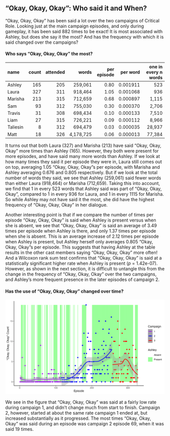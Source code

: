 
## “Okay, Okay, Okay”: Who said it and When?

“Okay, Okay, Okay” has been said a lot over the two campaigns of
Critical Role. Looking just at the main campaign episodes, and only
during gameplay, it has been said 882 times to be exact\! It is most
associated with Ashley, but does she say it the most? And has the
frequency with which it is said changed over the campaigns?

#### Who says “Okay, Okay, Okay” the most?

| name     | count | attended |     words | per episode | per word | one in every n words |
| :------- | ----: | -------: | --------: | ----------: | -------: | -------------------: |
| Ashley   |   165 |      205 |   259,061 |        0.80 | 0.001911 |                  523 |
| Laura    |   327 |      311 |   918,464 |        1.05 | 0.001068 |                  936 |
| Marisha  |   213 |      315 |   712,659 |        0.68 | 0.000897 |                1,115 |
| Sam      |    93 |      312 |   755,030 |        0.30 | 0.000370 |                2,706 |
| Travis   |    31 |      308 |   698,434 |        0.10 | 0.000133 |                7,510 |
| Liam     |    27 |      315 |   726,221 |        0.09 | 0.000112 |                8,966 |
| Taliesin |     8 |      312 |   694,479 |        0.03 | 0.000035 |               28,937 |
| Matt     |    18 |      326 | 4,178,725 |        0.06 | 0.000013 |               77,384 |

It turns out that both Laura (327) and Marisha (213) have said “Okay,
Okay, Okay” more times than Ashley (165). However, they both were
present for more episodes, and have said many more words than Ashley. If
we look at how many times they said it per episode they were in, Laura
still comes out on top, averaging 1.05 “Okay, Okay, Okay”s per episode,
with Marisha and Ashley averaging 0.676 and 0.805 respectively. But if
we look at the total number of words they said, we see that Ashley
(259,061) said fewer words than either Laura (918,464) or Marisha
(712,659). Taking this into account, we find that 1 in every 523 words
that Ashley said was part of “Okay, Okay, Okay”, compared to 1 in every
936 for Laura, and 1 in every 1115 for Marisha. So while Ashley may not
have said it the most, she did have the highest frequency of “Okay,
Okay, Okay” in her dialogue.

Another interesting point is that if we compare the number of times per
episode “Okay, Okay, Okay” is said when Ashley is present versus when
she is absent, we see that “Okay, Okay, Okay” is said an average of 3.49
times per episode when Ashley is there, and only 1.37 times per episode
when she is absent. This is an average increase of 2.12 times per
episode when Ashley is present, but Ashley herself only averages 0.805
“Okay, Okay, Okay”s per episode. This suggests that having Ashley at
the table results in the other cast members saying “Okay, Okay, Okay”
more often\! And a Wilcoxon rank sum test confirms that “Okay, Okay,
Okay” is said at a statistically significant higher rate when Ashley is
present (*p* = 1.42e-07). However, as shown in the next section, it is
difficult to untangle this from the change in the frequency of “Okay,
Okay, Okay” over the two campaigns, and Ashley’s more frequent presence
in the later episodes of campaign 2.

#### Has the use of “Okay, Okay, Okay” changed over time?

![Okay](../plots/okay_okay_okay.png)

We see in the figure that “Okay, Okay, Okay” was said at a fairly low
rate during campaign 1, and didn’t change much from start to finish.
Campaign 2, however, started at about the same rate campaign 1 ended at,
but increased substantially as it progressed. The most times “Okay,
Okay, Okay” was said during an episode was campaign 2 episode 69, when
it was said 19 times.
